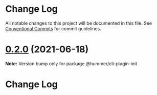 # Change Log

All notable changes to this project will be documented in this file.
See [Conventional Commits](https://conventionalcommits.org) for commit guidelines.

# [0.2.0](https://github.com/OrangeLab/hummer-cli/compare/v0.1.27...v0.2.0) (2021-06-18)

**Note:** Version bump only for package @hummer/cli-plugin-init





# Change Log
